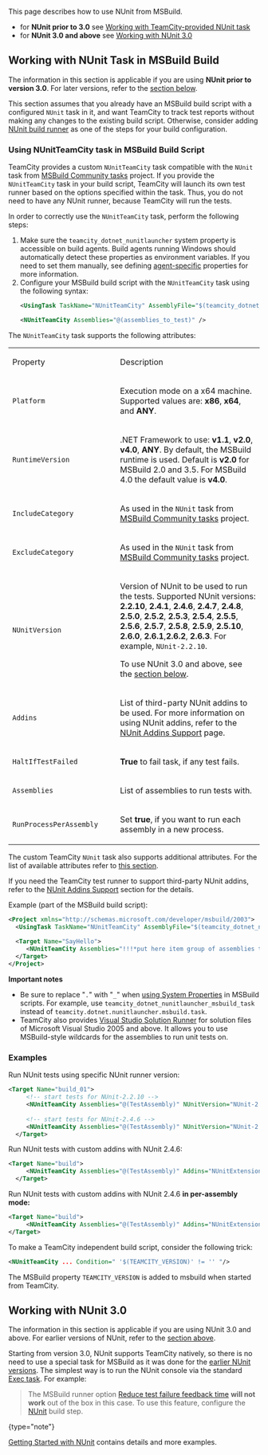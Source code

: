 [//]: # (title: NUnit for MSBuild)
[//]: # (auxiliary-id: NUnit for MSBuild)

This page describes how to use NUnit from MSBuild.
* for __NUnit prior to 3.0__ see [Working with TeamCity-provided NUnit task](#Working+with+NUnit+Task+in+MSBuild+Build)
* for __NUnit 3.0 and above__ see [Working with NUnit 3.0](#Working+with+NUnit+3.0)

## Working with NUnit Task in MSBuild Build

The information in this section is applicable if you are using __NUnit prior to version 3.0__. For later versions, refer to the [section below](#Working+with+NUnit+3.0).

This section assumes that you already have an MSBuild build script with a configured `NUnit` task in it, and want TeamCity to track test reports without making any changes to the existing build script. Otherwise, consider adding [NUnit build runner](nunit.md) as one of the steps for your build configuration.

### Using NUnitTeamCity task in MSBuild Build Script

TeamCity provides a custom `NUnitTeamCity` task compatible with the `NUnit` task from [MSBuild Community tasks](http://msbuildtasks.tigris.org/) project. If you provide the `NUnitTeamCity` task in your build script, TeamCity will launch its own test runner based on the options specified within the task. Thus, you do not need to have any NUnit runner, because TeamCity will run the tests.

In order to correctly use the `NUnitTeamCity` task, perform the following steps:
1. Make sure the `teamcity_dotnet_nunitlauncher` system property is accessible on build agents. Build agents running Windows should automatically detect these properties as environment variables. If you need to set them manually, see defining [agent-specific](project-and-agent-level-build-parameters.md#Agent+Level+Build+Parameters) properties for more information.
2. Configure your MSBuild build script with the `NUnitTeamCity` task using the following syntax:   
   ```XML
   <UsingTask TaskName="NUnitTeamCity" AssemblyFile="$(teamcity_dotnet_nunitlauncher_msbuild_task)" />

   <NUnitTeamCity Assemblies="@(assemblies_to_test)" />

   ```

The `NUnitTeamCity` task supports the following attributes:

<table><tr>

<td width="200">

Property

</td>

<td>

Description

</td></tr><tr>

<td>

`Platform`

</td>

<td>

Execution mode on a x64 machine. Supported values are: __x86__, __x64__, and __ANY__.

</td></tr><tr>

<td>

`RuntimeVersion`

</td>

<td>

.NET Framework to use: __v1.1__, __v2.0__, __v4.0__, __ANY__. By default, the MSBuild runtime is used. Default is __v2.0__ for MSBuild 2.0 and 3.5. For MSBuild 4.0 the default value is __v4.0__.

</td></tr><tr>

<td>

`IncludeCategory`

</td>

<td>

As used in the `NUnit` task from [MSBuild Community tasks](http://msbuildtasks.tigris.org/) project.

</td></tr><tr>

<td>

`ExcludeCategory`

</td>

<td>

As used in the `NUnit` task from [MSBuild Community tasks](http://msbuildtasks.tigris.org/) project.

</td></tr><tr>

<td>

`NUnitVersion`

</td>

<td>

Version of NUnit to be used to run the tests. Supported NUnit versions: __2.2.10__, __2.4.1__, __2.4.6__, __2.4.7__, __2.4.8__, __2.5.0__, __2.5.2__, __2.5.3__, __2.5.4__, __2.5.5__, __2.5.6__, __2.5.7__, __2.5.8__, __2.5.9__, __2.5.10__, __2.6.0__, __2.6.1__,__2.6.2__, __2.6.3__. For example, `NUnit-2.2.10`.

To use NUnit 3.0 and above, see the [section below](#Working+with+NUnit+3.0).

</td></tr><tr>

<td>

`Addins`

</td>

<td>

List of third-party NUnit addins to be used. For more information on using NUnit addins, refer to the [NUnit Addins Support](nunit-addins-support.md) page.

</td></tr><tr>

<td>

`HaltIfTestFailed`

</td>

<td>

__True__ to fail task, if any test fails.

</td></tr><tr>

<td>

`Assemblies`

</td>

<td>

List of assemblies to run tests with.

</td></tr><tr>

<td>

`RunProcessPerAssembly`

</td>

<td>

Set __true__, if you want to run each assembly in a new process.


</td></tr></table>


The custom TeamCity `NUnit` task also supports additional attributes. For the list of available attributes refer to [this section](#Using+NUnitTeamCity+task+in+MSBuild+Build+Script).

If you need the TeamCity test runner to support third-party NUnit addins, refer to the [NUnit Addins Support](nunit-addins-support.md) section for the details.

Example (part of the MSBuild build script):

```XML
<Project xmlns="http://schemas.microsoft.com/developer/msbuild/2003">
  <UsingTask TaskName="NUnitTeamCity" AssemblyFile="$(teamcity_dotnet_nunitlauncher_msbuild_task)"/>
 
  <Target Name="SayHello">
     <NUnitTeamCity Assemblies="!!!*put here item group of assemblies to run tests on*!!!"/>
  </Target>
</Project>

```

__Important notes__
* Be sure to replace "`.`" with "`_`" when [using System Properties](configuring-build-parameters.md#Using+Build+Parameters+in+Build+Scripts) in MSBuild scripts. For example, use `teamcity_dotnet_nunitlauncher_msbuild_task` instead of `teamcity.dotnet.nunitlauncher.msbuild.task`.
* TeamCity also provides [Visual Studio Solution Runner](visual-studio-sln.md) for solution files of Microsoft Visual Studio 2005 and above. It allows you to use MSBuild-style wildcards for the assemblies to run unit tests on.

### Examples

Run NUnit tests using specific NUnit runner version:

```XML
<Target Name="build_01">
     <!-- start tests for NUnit-2.2.10 -->
     <NUnitTeamCity Assemblies="@(TestAssembly)" NUnitVersion="NUnit-2.2.10"/>
 
     <!-- start tests for NUnit-2.4.6 -->
     <NUnitTeamCity Assemblies="@(TestAssembly)" NUnitVersion="NUnit-2.4.8"/>
  </Target>

```

Run NUnit tests with custom addins with NUnit 2.4.6:

```XML
<Target Name="build">
     <NUnitTeamCity Assemblies="@(TestAssembly)" Addins="NUnitExtension.RowTest.AddIn.dll" NUnitVersion="NUnit-2.4.6"/>
  </Target>

```

Run NUnit tests with custom addins with NUnit 2.4.6 __in per-assembly mode:__

```XML
<Target Name="build">
     <NUnitTeamCity Assemblies="@(TestAssembly)" Addins="NUnitExtension.RowTest.AddIn.dll" NUnitVersion="NUnit-2.4.6" RunProcessPerAssembly="True"/>
</Target>

```

To make a TeamCity independent build script, consider the following trick:

```XML
<NUnitTeamCity ... Condition=" '$(TEAMCITY_VERSION)' != '' "/>

```

The MSBuild property `TEAMCITY_VERSION` is added to msbuild when started from TeamCity.

## Working with NUnit 3.0

The information in this section is applicable if you are using NUnit 3.0 and above. For earlier versions of NUnit, refer to the [section above](#Working+with+NUnit+Task+in+MSBuild+Build).

Starting from version 3.0, NUnit supports TeamCity natively, so there is no need to use a special task for MSBuild as it was done for the [earlier NUnit versions](#Working+with+NUnit+Task+in+MSBuild+Build). The simplest way is to run the NUnit console via the standard [Exec task](https://msdn.microsoft.com/en-us/library/x8zx72cd.aspx). For example:

<include src="getting-started-with-nunit.md" include-id="msbuild-examples-nunit"/>

>The MSBuild runner option [Reduce test failure feedback time](msbuild.md#General+Build+Runner+Options) __will not work__ out of the box in this case. To use this feature, configure the [NUnit](nunit.md) build step.
>
{type="note"}

[Getting Started with NUnit](getting-started-with-nunit.md) contains details and more examples.
